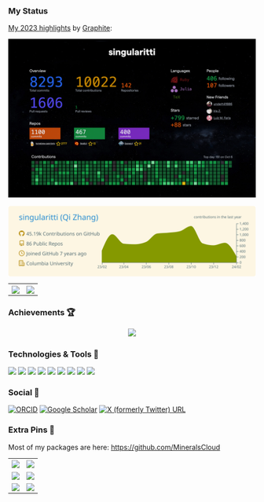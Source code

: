 ### My Status

[My 2023 highlights](https://year-in-code.com/singularitti) by [Graphite](https://graphite.dev/):

![2023](2023.png)

<div align='center'>
    <a href="https://github.com/vn7n24fzkq/github-profile-summary-cards">
        <img align="center"
            src="https://raw.githubusercontent.com/singularitti/singularitti/main/profile-summary-card-output/solarized/0-profile-details.svg" />
    </a>
</div>

<table style="border-collapse: collapse; border: none;">
    <tr>
        <td>
            <a href="https://github.com/vn7n24fzkq/github-profile-summary-cards">
                <img align="center"
                    src="https://github-readme-stats-git-masterrstaa-rickstaa.vercel.app/api/top-langs/?username=singularitti&layout=compact&langs_count=18&hide_border=true&role=owner&theme=solarized-light" />
            </a>
        </td>
        <td>
            <a href="https://github.com/vn7n24fzkq/github-profile-summary-cards">
                <img align="center"
                    src="https://github-readme-stats-git-masterrstaa-rickstaa.vercel.app/api?username=singularitti&show_icons=true&hide_border=true&include_all_commits=true&role=owner,organization_member&exclude_repo=github-readme-stats&theme=solarized-light" />
            </a>
        </td>
    </tr>
</table>

### Achievements 🏆

<div align="center">
    <img  src="https://github-profile-trophy.vercel.app/?username=singularitti&theme=gruvbox&column=4&no-frame=true&no-bg=true&no-frame=true&title=Organizations,Followers,PullRequest,Issue,Repository" width = 1000px/>
</div>

### Technologies & Tools 🔧

![](https://img.shields.io/badge/OS-macOS-informational?style=flat&logo=Apple&logoColor=white&color=2bbc8a)
![](https://img.shields.io/badge/Shell-Zsh-informational?style=flat&logo=gnu-zsh&logoColor=white&color=2bbc8a)
![](https://img.shields.io/badge/Code-Git-informational?style=flat&logo=Git&logoColor=white&color=2bbc8a)
![](https://img.shields.io/badge/Code-Python-informational?style=flat&logo=python&logoColor=white&color=2bbc8a)
![](https://img.shields.io/badge/Code-Julia-informational?style=flat&logo=julia&logoColor=white&color=2bbc8a)
![](https://img.shields.io/badge/Code-JavaScript-informational?style=flat&logo=javascript&logoColor=white&color=2bbc8a)
![](https://img.shields.io/badge/Code-HTML5-informational?style=flat&logo=html5&logoColor=white&color=2bbc8a)
![](https://img.shields.io/badge/Code-LaTeX-informational?style=flat&logo=latex&logoColor=white&color=2bbc8a)
![](https://img.shields.io/badge/Editor-VSCode-informational?style=flat&logo=Visual%20Studio%20Code&logoColor=white&color=2bbc8a)

### Social 📰

[![ORCID](https://img.shields.io/static/v1?label=ORCID&amp;message=0000-0002-3153-1117&amp;color=green&amp;logo=orcid)](https://orcid.org/0000-0002-3153-1117)
[![Google Scholar](https://img.shields.io/badge/Google%20Scholar-4285F4?logo=google-scholar&logoColor=white)](https://scholar.google.com/citations?user=CkFPwccAAAAJ)
[![X (formerly Twitter) URL](https://img.shields.io/badge/Twitter-1DA1F2?logo=twitter&logoColor=white)](https://twitter.com/QiZhangColumbia)

### Extra Pins 📌

Most of my packages are here: https://github.com/MineralsCloud

<table style="border-collapse: collapse; border: none;">
    <tr>
        <td>
            <a href="https://github.com/singularitti/Spglib.jl">
                <img align="center"
                    src="https://github-readme-stats.vercel.app/api/pin/?username=singularitti&repo=Spglib.jl" />
            </a>
        </td>
        <td>
            <a href="https://github.com/MineralsCloud/qe-demystify">
                <img align="center"
                    src="https://github-readme-stats.vercel.app/api/pin/?username=MineralsCloud&repo=qe-demystify" />
            </a>
        </td>
    </tr>
    <tr>
        <td>
            <a href="https://github.com/MineralsCloud/SimpleWorkflows.jl">
                <img align="center"
                    src="https://github-readme-stats.vercel.app/api/pin/?username=MineralsCloud&repo=SimpleWorkflows.jl" />
            </a>
        </td>
        <td>
            <a href="https://github.com/MineralsCloud/Crystallography.jl">
                <img align="center"
                    src="https://github-readme-stats.vercel.app/api/pin/?username=MineralsCloud&repo=Crystallography.jl" />
            </a>
        </td>
    </tr>
        <tr>
        <td>
            <a href="https://github.com/singularitti/LaTeXFigures.jl">
                <img align="center"
                    src="https://github-readme-stats.vercel.app/api/pin/?username=singularitti&repo=LaTeXFigures.jl" />
            </a>
        </td>
        <td>
            <a href="https://github.com/singularitti/MappingUtils.jl">
                <img align="center"
                    src="https://github-readme-stats.vercel.app/api/pin/?username=singularitti&repo=MappingUtils.jl" />
            </a>
        </td>
    </tr>
</table>

